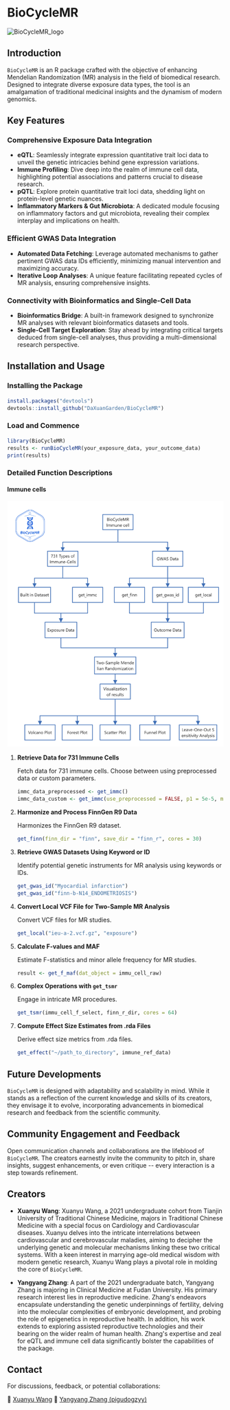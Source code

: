 # BioCycleMR

![BioCycleMR_logo](https://github.com/DaXuanGarden/BioCycleMR/assets/140375963/f421447f-ccf5-4b3f-a384-b5ea677083a3)

## Introduction

`BioCycleMR` is an R package crafted with the objective of enhancing Mendelian Randomization (MR) analysis in the field of biomedical research. Designed to integrate diverse exposure data types, the tool is an amalgamation of traditional medicinal insights and the dynamism of modern genomics.

## Key Features

### Comprehensive Exposure Data Integration

-   **eQTL**: Seamlessly integrate expression quantitative trait loci data to unveil the genetic intricacies behind gene expression variations.
-   **Immune Profiling**: Dive deep into the realm of immune cell data, highlighting potential associations and patterns crucial to disease research.
-   **pQTL**: Explore protein quantitative trait loci data, shedding light on protein-level genetic nuances.
-   **Inflammatory Markers & Gut Microbiota**: A dedicated module focusing on inflammatory factors and gut microbiota, revealing their complex interplay and implications on health.

### Efficient GWAS Data Integration

-   **Automated Data Fetching**: Leverage automated mechanisms to gather pertinent GWAS data IDs efficiently, minimizing manual intervention and maximizing accuracy.
-   **Iterative Loop Analyses**: A unique feature facilitating repeated cycles of MR analysis, ensuring comprehensive insights.

### Connectivity with Bioinformatics and Single-Cell Data

-   **Bioinformatics Bridge**: A built-in framework designed to synchronize MR analyses with relevant bioinformatics datasets and tools.
-   **Single-Cell Target Exploration**: Stay ahead by integrating critical targets deduced from single-cell analyses, thus providing a multi-dimensional research perspective.

## Installation and Usage

### Installing the Package

``` r
install.packages("devtools")
devtools::install_github("DaXuanGarden/BioCycleMR")
```

### Load and Commence

``` r
library(BioCycleMR)
results <- runBioCycleMR(your_exposure_data, your_outcome_data)
print(results)
```

### Detailed Function Descriptions

#### Immune cells

![](test/BioCycleMR_immc_En.png)

1.  **Retrieve Data for 731 Immune Cells**

    Fetch data for 731 immune cells. Choose between using preprocessed data or custom parameters.

    ``` r
    immc_data_preprocessed <- get_immc()
    immc_data_custom <- get_immc(use_preprocessed = FALSE, p1 = 5e-5, mc_cores = 15)
    ```

2.  **Harmonize and Process FinnGen R9 Data**

    Harmonizes the FinnGen R9 dataset.

    ``` r
    get_finn(finn_dir = "finn", save_dir = "finn_r", cores = 30)
    ```

3.  **Retrieve GWAS Datasets Using Keyword or ID**

    Identify potential genetic instruments for MR analysis using keywords or IDs.

    ``` r
    get_gwas_id("Myocardial infarction")
    get_gwas_id("finn-b-N14_ENDOMETRIOSIS")
    ```

4.  **Convert Local VCF File for Two-Sample MR Analysis**

    Convert VCF files for MR studies.

    ``` r
    get_local("ieu-a-2.vcf.gz", "exposure")
    ```

5.  **Calculate F-values and MAF**

    Estimate F-statistics and minor allele frequency for MR studies.

    ``` r
    result <- get_f_maf(dat_object = immu_cell_raw)
    ```

6.  **Complex Operations with `get_tsmr`**

    Engage in intricate MR procedures.

    ``` r
    get_tsmr(immu_cell_f_select, finn_r_dir, cores = 64)
    ```

7.  **Compute Effect Size Estimates from .rda Files**

    Derive effect size metrics from .rda files.

    ``` r
    get_effect("~/path_to_directory", immune_ref_data)
    ```

## Future Developments

`BioCycleMR` is designed with adaptability and scalability in mind. While it stands as a reflection of the current knowledge and skills of its creators, they envisage it to evolve, incorporating advancements in biomedical research and feedback from the scientific community.

## Community Engagement and Feedback

Open communication channels and collaborations are the lifeblood of `BioCycleMR`. The creators earnestly invite the community to pitch in, share insights, suggest enhancements, or even critique -- every interaction is a step towards refinement.

## Creators

- **Xuanyu Wang**: Xuanyu Wang, a 2021 undergraduate cohort from Tianjin University of Traditional Chinese Medicine, majors in Traditional Chinese Medicine with a special focus on Cardiology and Cardiovascular diseases. Xuanyu delves into the intricate interrelations between cardiovascular and cerebrovascular maladies, aiming to decipher the underlying genetic and molecular mechanisms linking these two critical systems. With a keen interest in marrying age-old medical wisdom with modern genetic research, Xuanyu Wang plays a pivotal role in molding the core of `BioCycleMR`.

- **Yangyang Zhang**: A part of the 2021 undergraduate batch, Yangyang Zhang is majoring in Clinical Medicine at Fudan University. His primary research interest lies in reproductive medicine. Zhang's endeavors encapsulate understanding the genetic underpinnings of fertility, delving into the molecular complexities of embryonic development, and probing the role of epigenetics in reproductive health. In addition, his work extends to exploring assisted reproductive technologies and their bearing on the wider realm of human health. Zhang's expertise and zeal for eQTL and immune cell data significantly bolster the capabilities of the package.

## Contact

For discussions, feedback, or potential collaborations:

📧 [Xuanyu Wang](mailto:daxuan111000@163.com) 📧 [Yangyang Zhang (pigudogzyy)](pigudogzyy@gmail.com)

